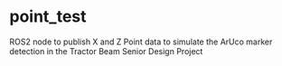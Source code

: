# point_test
ROS2 node to publish X and Z Point data to simulate the ArUco marker detection in the Tractor Beam Senior Design Project
